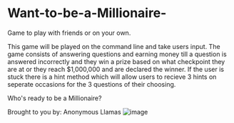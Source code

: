 # Want-to-be-a-Millionaire-
Game to play with friends or on your own.

This game will be played on the command line and take users input. The game consists of answering questions and earning money till a question is answered incorrectly and they win a prize based on what checkpoint they are at or they reach $1,000,000 and are declared the winner. If the user is stuck there is a hint method which will allow users to recieve 3 hints on seperate occasions for the 3 questions of their choosing.

Who's ready to be a Millionaire? 

Brought to you by: Anonymous Llamas
![image](https://user-images.githubusercontent.com/116317627/212142667-8f1931ad-8f24-4661-8d23-819b46baa3e2.png)
